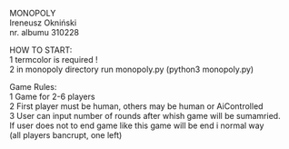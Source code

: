 MONOPOLY<br />
Ireneusz Okniński<br />
nr. albumu 310228<br />

HOW TO START:<br />
1 termcolor is required !<br />
2 in monopoly directory run monopoly.py (python3 monopoly.py)<br />

Game Rules:<br />
1 Game for 2-6 players<br />
2 First player must be human, others may be human or AiControlled<br />
3 User can input number of rounds after whish game will be sumamried.<br />
If user does not to end game like this game will be end i normal way<br />
    (all players bancrupt, one left)
